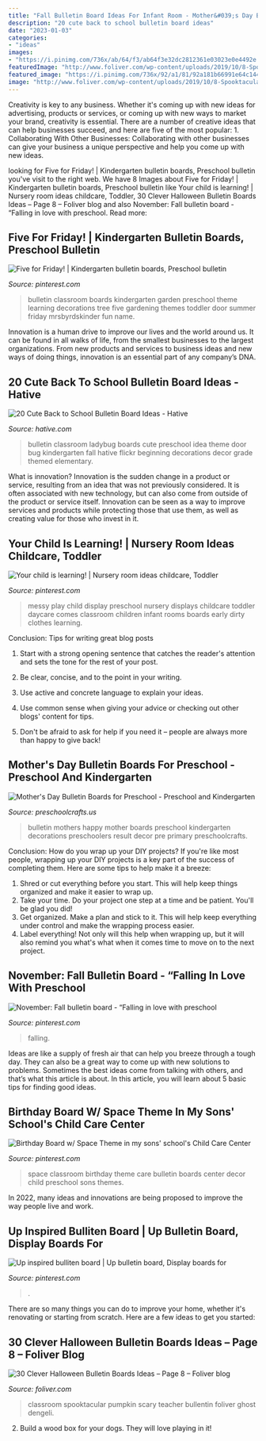 ```yaml
---
title: "Fall Bulletin Board Ideas For Infant Room - Mother&#039;s Day Bulletin Boards For Preschool"
description: "20 cute back to school bulletin board ideas"
date: "2023-01-03"
categories:
- "ideas"
images:
- "https://i.pinimg.com/736x/ab/64/f3/ab64f3e32dc2812361e03023e0e4492e.jpg"
featuredImage: "http://www.foliver.com/wp-content/uploads/2019/10/8-Spooktacular-bulletin-board.jpg"
featured_image: "https://i.pinimg.com/736x/92/a1/81/92a181b66991e64c144902b008039cb8.jpg"
image: "http://www.foliver.com/wp-content/uploads/2019/10/8-Spooktacular-bulletin-board.jpg"
---
```



Creativity is key to any business. Whether it's coming up with new ideas for advertising, products or services, or coming up with new ways to market your brand, creativity is essential. There are a number of creative ideas that can help businesses succeed, and here are five of the most popular: 1. Collaborating With Other Businesses: Collaborating with other businesses can give your business a unique perspective and help you come up with new ideas.

	

		
looking for Five for Friday! | Kindergarten bulletin boards, Preschool bulletin you've visit to the right web. We have 8 Images about Five for Friday! | Kindergarten bulletin boards, Preschool bulletin like Your child is learning! | Nursery room ideas childcare, Toddler, 30 Clever Halloween Bulletin Boards Ideas – Page 8 – Foliver blog and also November: Fall bulletin board - “Falling in love with preschool. Read more:
		
    
## Five For Friday! | Kindergarten Bulletin Boards, Preschool Bulletin

<img loading=lazy src="https://i.pinimg.com/736x/92/a1/81/92a181b66991e64c144902b008039cb8.jpg" onerror="this.onerror=null;this.src='https://tse3.mm.bing.net/th?id=OIP.Qlu8CURnz8bYoI3exCLWPwD0D_&amp;pid=15.1';" alt="Five for Friday! | Kindergarten bulletin boards, Preschool bulletin">

_Source: pinterest.com_

>bulletin classroom boards kindergarten garden preschool theme learning decorations tree five gardening themes toddler door summer friday mrsbyrdskinder fun name. 

	

Innovation is a human drive to improve our lives and the world around us. It can be found in all walks of life, from the smallest businesses to the largest organizations. From new products and services to business ideas and new ways of doing things, innovation is an essential part of any company’s DNA.

    
## 20 Cute Back To School Bulletin Board Ideas - Hative

<img loading=lazy src="https://hative.com/wp-content/uploads/2014/06/back-to-school-ideas/11-bug-back-to-school-board-idea.jpg" onerror="this.onerror=null;this.src='https://tse4.mm.bing.net/th?id=OIP.7QLlcNUfBRZeVfjRTtpF4gHaEm&amp;pid=15.1';" alt="20 Cute Back to School Bulletin Board Ideas - Hative">

_Source: hative.com_

>bulletin classroom ladybug boards cute preschool idea theme door bug kindergarten fall hative flickr beginning decorations decor grade themed elementary. 

	

What is innovation?
Innovation is the sudden change in a product or service, resulting from an idea that was not previously considered. It is often associated with new technology, but can also come from outside of the product or service itself. Innovation can be seen as a way to improve services and products while protecting those that use them, as well as creating value for those who invest in it.

    
## Your Child Is Learning! | Nursery Room Ideas Childcare, Toddler

<img loading=lazy src="https://i.pinimg.com/originals/fa/e8/4d/fae84d2676b70b8b0dba3809fc583aa3.jpg" onerror="this.onerror=null;this.src='https://tse1.mm.bing.net/th?id=OIP.qID1CQer3dJFAKn2O4gKygHaKG&amp;pid=15.1';" alt="Your child is learning! | Nursery room ideas childcare, Toddler">

_Source: pinterest.com_

>messy play child display preschool nursery displays childcare toddler daycare comes classroom children infant rooms boards early dirty clothes learning. 

	

Conclusion: Tips for writing great blog posts
1. Start with a strong opening sentence that catches the reader's attention and sets the tone for the rest of your post.
2. Be clear, concise, and to the point in your writing.

3. Use active and concrete language to explain your ideas. 
4. Use common sense when giving your advice or checking out other blogs' content for tips. 
5. Don't be afraid to ask for help if you need it – people are always more than happy to give back!

    
## Mother&#039;s Day Bulletin Boards For Preschool - Preschool And Kindergarten

<img loading=lazy src="http://www.preschoolcrafts.us/wp-content/uploads/2017/05/happy-mothers-day-bulletin-board-ideas.jpg" onerror="this.onerror=null;this.src='https://tse2.mm.bing.net/th?id=OIP.QRXqo_oFF4BDRSQ6oZS2DQHaEK&amp;pid=15.1';" alt="Mother&#039;s Day Bulletin Boards for Preschool - Preschool and Kindergarten">

_Source: preschoolcrafts.us_

>bulletin mothers happy mother boards preschool kindergarten decorations preschoolers result decor pre primary preschoolcrafts. 

	

Conclusion: How do you wrap up your DIY projects?
If you're like most people, wrapping up your DIY projects is a key part of the success of completing them. Here are some tips to help make it a breeze:
1) Shred or cut everything before you start. This will help keep things organized and make it easier to wrap up.
2) Take your time. Do your project one step at a time and be patient. You'll be glad you did!
3) Get organized. Make a plan and stick to it. This will help keep everything under control and make the wrapping process easier.
4) Label everything! Not only will this help when wrapping up, but it will also remind you what's what when it comes time to move on to the next project.

    
## November: Fall Bulletin Board - “Falling In Love With Preschool

<img loading=lazy src="https://i.pinimg.com/736x/ab/64/f3/ab64f3e32dc2812361e03023e0e4492e.jpg" onerror="this.onerror=null;this.src='https://tse3.mm.bing.net/th?id=OIP.kDQ3ccSIeDQLmt4Koek3cAHaFj&amp;pid=15.1';" alt="November: Fall bulletin board - “Falling in love with preschool">

_Source: pinterest.com_

>falling. 

	

Ideas are like a supply of fresh air that can help you breeze through a tough day. They can also be a great way to come up with new solutions to problems. Sometimes the best ideas come from talking with others, and that’s what this article is about. In this article, you will learn about 5 basic tips for finding good ideas.

    
## Birthday Board W/ Space Theme In My Sons&#039; School&#039;s Child Care Center

<img loading=lazy src="https://i.pinimg.com/736x/e2/dc/05/e2dc05e84cedd538cec7aa088e7a191d--child-care-centers-space-classroom.jpg" onerror="this.onerror=null;this.src='https://tse2.mm.bing.net/th?id=OIP.LGso_at2OEC_OBDMJSFSYwEgDY&amp;pid=15.1';" alt="Birthday Board w/ Space Theme in my sons&#039; school&#039;s Child Care Center">

_Source: pinterest.com_

>space classroom birthday theme care bulletin boards center decor child preschool sons themes. 

	

In 2022, many ideas and innovations are being proposed to improve the way people live and work.

    
## Up Inspired Bulliten Board | Up Bulletin Board, Display Boards For

<img loading=lazy src="https://i.pinimg.com/736x/db/f9/63/dbf96396897117729e6c51c0e24975be--balloon.jpg" onerror="this.onerror=null;this.src='https://tse1.mm.bing.net/th?id=OIP.1DrlyQ96eIViW6kj7Pn2-gHaFj&amp;pid=15.1';" alt="Up inspired bulliten board | Up bulletin board, Display boards for">

_Source: pinterest.com_

>. 

	

There are so many things you can do to improve your home, whether it's renovating or starting from scratch. Here are a few ideas to get you started:

    
## 30 Clever Halloween Bulletin Boards Ideas – Page 8 – Foliver Blog

<img loading=lazy src="http://www.foliver.com/wp-content/uploads/2019/10/8-Spooktacular-bulletin-board.jpg" onerror="this.onerror=null;this.src='https://tse4.mm.bing.net/th?id=OIP.PaXJzp3BXip_bwjCIHuDEgHaFj&amp;pid=15.1';" alt="30 Clever Halloween Bulletin Boards Ideas – Page 8 – Foliver blog">

_Source: foliver.com_

>classroom spooktacular pumpkin scary teacher bullentin foliver ghost dengeli. 

	

2. Build a wood box for your dogs. They will love playing in it!

